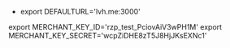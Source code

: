 
- export DEFAULTURL='lvh.me:3000'

export MERCHANT_KEY_ID='rzp_test_PciovAiV3wPH1M'
export MERCHANT_KEY_SECRET='wcpZiDHE8zT5J8HjJKsEXNc1'

